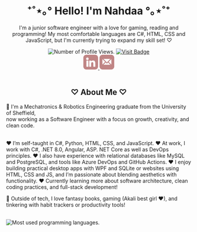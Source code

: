 <div align=center>
  <h1>⁺˚⋆｡° Hello! I'm Nahdaa °｡⋆˚⁺</h1>
  <p>I'm a junior software engineer with a love for gaming, reading and programming! My most comfortable languages are C#, HTML, CSS and JavaScript, but I'm currently trying to expand my skill set! ♡ </p>
  
  <!-- [![My Skills](https://skillicons.dev/icons?i=cs,dotnet,git,mysql,py,angular,ts,js,html,css,aws,azure)](https://skillicons.dev) -->
  <img src="https://komarev.com/ghpvc/?username=NahdaaJ&style=for-the-badge&color=c08585" alt="Number of Profile Views."/>
  <a href="https://nahdaajawed.com" target="_blank">
    <img src="https://img.shields.io/badge/Portfolio-Visit-C08585?style=for-the-badge" alt="Visit Badge"/>
  </a>
  <br />
  <a href="https://www.linkedin.com/in/nahdaa-jawed/">
    <img src="images/linkedin.png" alt="LinkedIn Badge" style="height:40px; border-radius:8px;"/>
  </a>
  <a href="mailto:nahdaajawed@gmail.com?subject=%F0%9F%90%B0%20Reaching%20Out%20From%20Your%20GitHub&body=Just%20hopping%20by%20to%20say%20hi%20and%20get%20in%20touch!">
    <img src="images/email.png" alt="Email Badge" style="height:40px;"/>
  </a>
</div>

<br/>

<h2 align="center">♡ About Me ♡</h2>
<p>
  🌸 I'm a Mechatronics & Robotics Engineering graduate from the University of Sheffield,<br>
  now working as a Software Engineer with a focus on growth, creativity, and clean code.<br><br>

  ♥ I’m self-taught in C#, Python, HTML, CSS, and JavaScript.
  ♥ At work, I work with C#, .NET 8.0, Angular, ASP. NET Core as well as DevOps principles.
  ♥ I also have experience with relational databases like MySQL and PostgreSQL, and tools like Azure DevOps and GitHub Actions.
  ♥ I enjoy building practical desktop apps with WPF and SQLite or websites using HTML, CSS and JS, and I’m passionate about blending aesthetics with functionality.
  ♥ Currently learning more about software architecture, clean coding practices, and full-stack development!

  🐇 Outside of tech, I love fantasy books, gaming (Akali best girl ♥), and tinkering with habit trackers or productivity tools!<br>
</p>
<br />

<img src="https://github-readme-stats.vercel.app/api/top-langs/?username=NahdaaJ&layout=compact&bg_color=E5BFBF&title_color=000000&text_colour=000000&card_width=900" alt="Most used programming languages."/>
